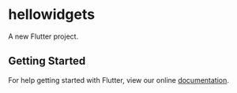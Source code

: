 # hellowidgets

A new Flutter project.

## Getting Started

For help getting started with Flutter, view our online
[documentation](https://flutter.io/).
